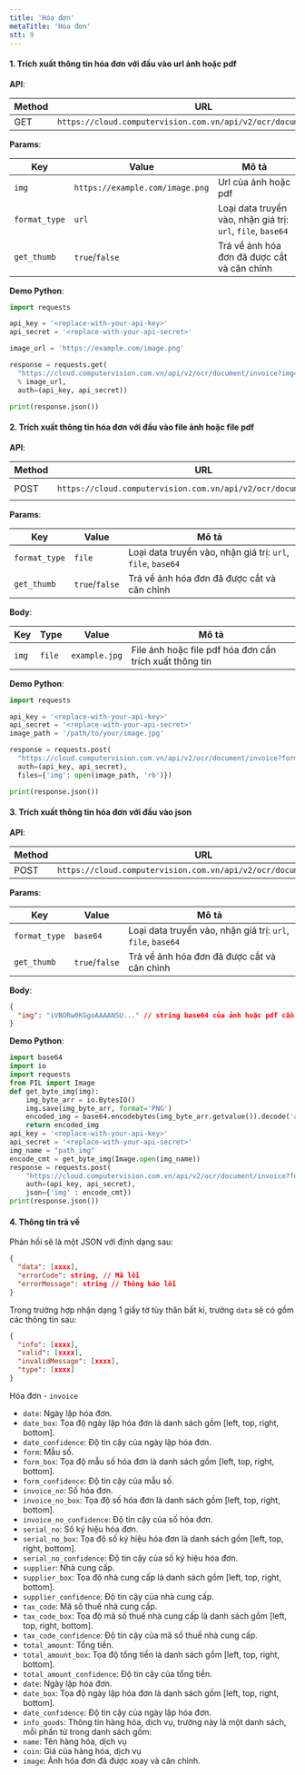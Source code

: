 ```yaml
---
title: 'Hóa đơn'
metaTitle: 'Hóa đơn'
stt: 9
---
```


#### 1. Trích xuất thông tin hóa đơn với đầu vào url ảnh hoặc pdf

**API**:

| Method | URL                                                               |
| ------ | ----------------------------------------------------------------- |
| GET    | `https://cloud.computervision.com.vn/api/v2/ocr/document/invoice` |

**Params**:

| Key           | Value                           | Mô tả                                                       |
| ------------- | ------------------------------- | ----------------------------------------------------------- |
| `img`         | `https://example.com/image.png` | Url của ảnh hoặc pdf                                        |
| `format_type` | `url`                           | Loại data truyền vào, nhận giá trị: `url`, `file`, `base64` |
| `get_thumb`   | `true`/`false`                  | Trả về ảnh hóa đơn đã được cắt và căn chỉnh                 |

**Demo Python**:

```python
import requests

api_key = '<replace-with-your-api-key>'
api_secret = '<replace-with-your-api-secret>'

image_url = 'https://example.com/image.png'

response = requests.get(
  "https://cloud.computervision.com.vn/api/v2/ocr/document/invoice?img=%s&format_type=url&get_thumb=false"
  % image_url,
  auth=(api_key, api_secret))

print(response.json())

```

#### 2. Trích xuất thông tin hóa đơn với đầu vào file ảnh hoặc file pdf

**API**:

| Method | URL                                                               | content-type          |
| ------ | ----------------------------------------------------------------- | --------------------- |
| POST   | `https://cloud.computervision.com.vn/api/v2/ocr/document/invoice` | `multipart/form-data` |

**Params**:

| Key           | Value          | Mô tả                                                       |
| ------------- | -------------- | ----------------------------------------------------------- |
| `format_type` | `file`         | Loại data truyền vào, nhận giá trị: `url`, `file`, `base64` |
| `get_thumb`   | `true`/`false` | Trả về ảnh hóa đơn đã được cắt và căn chỉnh                 |

**Body**:

| Key   | Type   | Value         | Mô tả                                                   |
| ----- | ------ | ------------- | ------------------------------------------------------- |
| `img` | `file` | `example.jpg` | File ảnh hoặc file pdf hóa đơn cần trích xuất thông tin |

**Demo Python**:

```python
import requests

api_key = '<replace-with-your-api-key>'
api_secret = '<replace-with-your-api-secret>'
image_path = '/path/to/your/image.jpg'

response = requests.post(
  "https://cloud.computervision.com.vn/api/v2/ocr/document/invoice?format_type=file&get_thumb=false",
  auth=(api_key, api_secret),
  files={'img': open(image_path, 'rb')})

print(response.json())

```

#### 3. Trích xuất thông tin hóa đơn với đầu vào json

**API**:

| Method | URL                                                               | content-type       |
| ------ | ----------------------------------------------------------------- | ------------------ |
| POST   | `https://cloud.computervision.com.vn/api/v2/ocr/document/invoice` | `application/json` |

**Params**:

| Key           | Value          | Mô tả                                                       |
| ------------- | -------------- | ----------------------------------------------------------- |
| `format_type` | `base64`       | Loại data truyền vào, nhận giá trị: `url`, `file`, `base64` |
| `get_thumb`   | `true`/`false` | Trả về ảnh hóa đơn đã được cắt và căn chỉnh                 |

**Body**:

```json
{
  "img": "iVBORw0KGgoAAAANSU..." // string base64 của ảnh hoặc pdf cần trích xuất
}
```

**Demo Python**:

```python
import base64
import io
import requests
from PIL import Image
def get_byte_img(img):
    img_byte_arr = io.BytesIO()
    img.save(img_byte_arr, format='PNG')
    encoded_img = base64.encodebytes(img_byte_arr.getvalue()).decode('ascii')
    return encoded_img
api_key = '<replace-with-your-api-key>'
api_secret = '<replace-with-your-api-secret>'
img_name = "path_img"
encode_cmt = get_byte_img(Image.open(img_name))
response = requests.post(
    "https://cloud.computervision.com.vn/api/v2/ocr/document/invoice?format_type=base64&get_thumb=false",
    auth=(api_key, api_secret),
    json={'img' : encode_cmt})
print(response.json())
```

#### 4. Thông tin trả về

Phản hồi sẽ là một JSON với định dạng sau:

```json
{
  "data": [xxxx],
  "errorCode": string, // Mã lỗi
  "errorMessage": string // Thông báo lỗi
}
```

Trong trường hợp nhận dạng 1 giấy tờ tùy thân bất kì, trường `data` sẽ có gồm các thông tin sau:

```json
{
  "info": [xxxx],
  "valid": [xxxx],
  "invalidMessage": [xxxx],
  "type": [xxxx]
}
```

Hóa đơn - `invoice`

- `date`: Ngày lập hóa đơn.
- `date_box`: Tọa độ ngày lập hóa đơn là danh sách gồm [left, top, right, bottom].
- `date_confidence`: Độ tin cậy của ngày lập hóa đơn.
- `form`: Mẫu số.
- `form_box`: Tọa độ mẫu số hóa đơn là danh sách gồm [left, top, right, bottom].
- `form_confidence`: Độ tin cậy của mẫu số.
- `invoice_no`: Số hóa đơn.
- `invoice_no_box`: Tọa độ số hóa đơn là danh sách gồm [left, top, right, bottom].
- `invoice_no_confidence`: Độ tin cậy của số hóa đơn.
- `serial_no`: Số ký hiệu hóa đơn.
- `serial_no_box`: Tọa độ số ký hiệu hóa đơn là danh sách gồm [left, top, right, bottom].
- `serial_no_confidence`: Độ tin cậy của số ký hiệu hóa đơn.
- `supplier`: Nhà cung cấp.
- `supplier_box`: Tọa độ nhà cung cấp là danh sách gồm [left, top, right, bottom].
- `supplier_confidence`: Độ tin cậy của nhà cung cấp.
- `tax_code`: Mã số thuế nhà cung cấp.
- `tax_code_box`: Tọa độ mã số thuế nhà cung cấp là danh sách gồm [left, top, right, bottom].
- `tax_code_confidence`: Độ tin cậy của mã số thuế nhà cung cấp.
- `total_amount`: Tổng tiền.
- `total_amount_box`: Tọa độ tổng tiền là danh sách gồm [left, top, right, bottom].
- `total_amount_confidence`: Độ tin cậy của tổng tiền.
- `date`: Ngày lập hóa đơn.
- `date_box`: Tọa độ ngày lập hóa đơn là danh sách gồm [left, top, right, bottom].
- `date_confidence`: Độ tin cậy của ngày lập hóa đơn.
- `info_goods`: Thông tin hàng hóa, dịch vụ, trường này là một danh sách, mỗi phần tử trong danh sách gồm:
- `name`: Tên hàng hóa, dịch vụ
- `coin`: Giá của hàng hóa, dịch vụ
- `image`: Ảnh hóa đơn đã được xoay và căn chỉnh.
